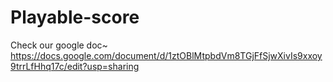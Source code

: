 # Playable-score
Check our google doc~
https://docs.google.com/document/d/1ztOBlMtpbdVm8TGjFfSjwXivIs9xxoy9trrLfHhq17c/edit?usp=sharing

